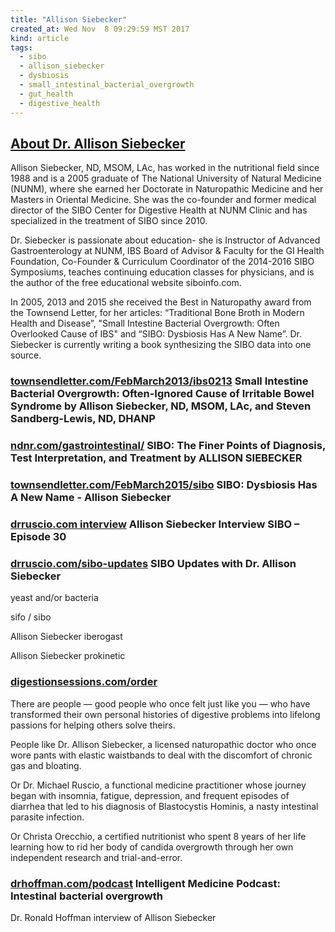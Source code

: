 ```yaml
---
title: "Allison Siebecker"
created_at: Wed Nov  8 09:29:59 MST 2017
kind: article
tags:
  - sibo
  - allison_siebecker
  - dysbiosis
  - small_intestinal_bacterial_overgrowth
  - gut_health
  - digestive_health
---
```


<h2>
  <a href="http://www.siboinfo.com/about-dr-siebecker.html" target="_blank">About Dr. Allison Siebecker</a>
</h2>

Allison Siebecker, ND, MSOM, LAc, has worked in the nutritional field
since 1988 and is a 2005 graduate of The National University of Natural
Medicine (NUNM), where she earned her Doctorate in Naturopathic Medicine
and her Masters in Oriental Medicine.  She was the co-founder and former
medical director of the SIBO Center for Digestive Health at NUNM Clinic
and has specialized in the treatment of SIBO since 2010.

Dr. Siebecker is passionate about education- she is Instructor of Advanced
Gastroenterology at NUNM, IBS Board of Advisor & Faculty for the GI
Health Foundation, Co-Founder & Curriculum Coordinator of the 2014-2016
SIBO Symposiums, teaches continuing education classes for physicians,
and is the author of the free educational website siboinfo.com.

In 2005, 2013 and 2015 she received the Best in Naturopathy award from
the Townsend Letter, for her articles: “Traditional Bone Broth in
Modern Health and Disease”, "Small Intestine Bacterial Overgrowth:
Often Overlooked Cause of IBS" and “SIBO: Dysbiosis Has A New
Name”. Dr. Siebecker is currently writing a book synthesizing the SIBO
data into one source.

<h3>
  <a href="http://www.townsendletter.com/FebMarch2013/ibs0213.html" target="_blank">townsendletter.com/FebMarch2013/ibs0213</a>
  Small Intestine Bacterial Overgrowth:
  Often-Ignored Cause of Irritable Bowel Syndrome
  by Allison Siebecker, ND, MSOM, LAc, and
  Steven Sandberg-Lewis, ND, DHANP
</h3>

<h3>
  <a href="http://ndnr.com/gastrointestinal/sibo/" target="_blank">ndnr.com/gastrointestinal/</a>
  SIBO: The Finer Points of Diagnosis, Test Interpretation, and Treatment by ALLISON SIEBECKER
<h3>

<h3>
  <a href="http://www.townsendletter.com/FebMarch2015/sibo0215_2.html" target="_blank">townsendletter.com/FebMarch2015/sibo</a>
  SIBO: Dysbiosis Has A New Name - Allison Siebecker
<h3>

<h3>
  <a href="https://drruscio.com/allison-siebecker-interview-sibo-episode-30/" target="_blank">drruscio.com interview</a>
  Allison Siebecker Interview SIBO – Episode 30
</h3>

<h3>
  <a href="https://drruscio.com/sibo-updates-dr-allison-siebecker/" target="_blank">drruscio.com/sibo-updates</a>
  SIBO Updates with Dr. Allison Siebecker
</h3>

yeast and/or bacteria

sifo / sibo

Allison Siebecker iberogast

Allison Siebecker prokinetic

<h3>
  <a href="http://digestionsessions.com/order" target="_blank">digestionsessions.com/order</a>
</h3>

There are people — good people who once felt just like you — who
have transformed their own personal histories of digestive problems into
lifelong passions for helping others solve theirs.

People like Dr. Allison Siebecker, a licensed naturopathic doctor who
once wore pants with elastic waistbands to deal with the discomfort of
chronic gas and bloating.

Or Dr. Michael Ruscio, a functional medicine practitioner whose journey
began with insomnia, fatigue, depression, and frequent episodes of
diarrhea that led to his diagnosis of Blastocystis Hominis, a nasty
intestinal parasite infection.

Or Christa Orecchio, a certified nutritionist who spent 8 years of her
life learning how to rid her body of candida overgrowth through her own
independent research and trial-and-error.

<h3>
  <a href="http://drhoffman.com/podcast/intelligent-medicine-podcast-intestinal-bacterial-overgrowth/" target="_blank">drhoffman.com/podcast</a>
  Intelligent Medicine Podcast: Intestinal bacterial overgrowth
</h3>

Dr. Ronald Hoffman interview of Allison Siebecker

<!--
html boilerplate
<a href="" target="_blank"></a>
<a name=""></a>
<img src="" width="400px">
<ul>
  <li></li>
</ul>
<pre>
</pre>
<p style="margin-bottom: 2em;"></p>
<hr style="border: 0; height: 3px; background: #333; background-image: linear-gradient(to right, #ccc, #333, #ccc);">
<pre><code>
</code></pre>
<math xmlns='http://www.w3.org/1998/Math/MathML' display='block'>
</math>
-->
